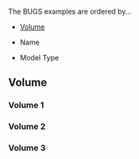 The BUGS examples are ordered by...

* [Volume](https://github.com/stan-dev/stan/wiki/BUGS-Examples#Volume)

* Name

* Model Type


## Volume

### Volume 1

### Volume 2

### Volume 3